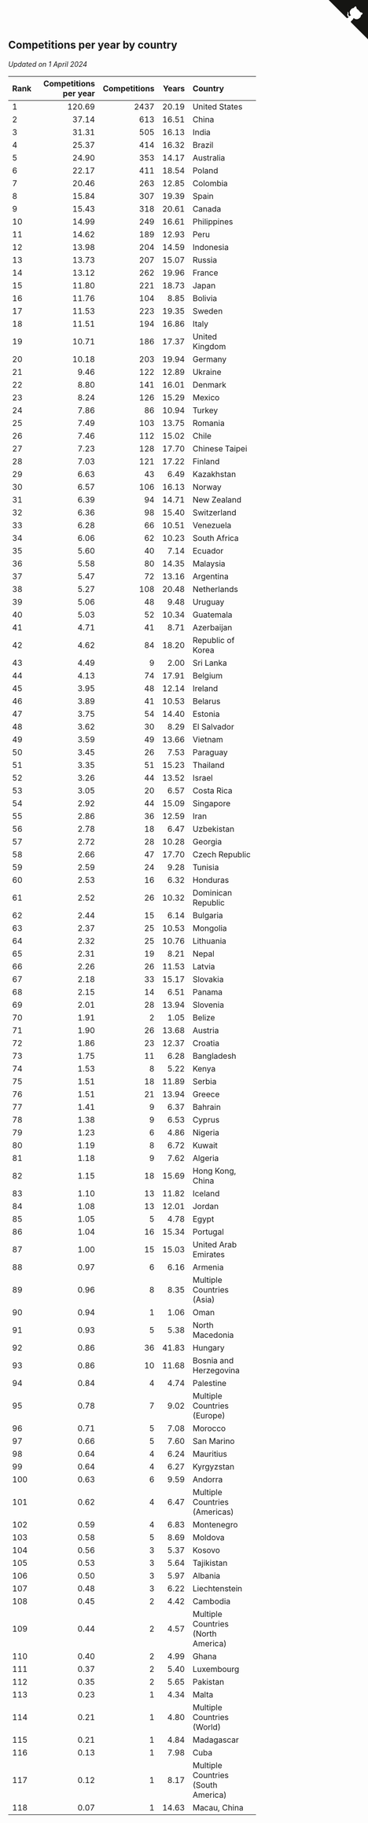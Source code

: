 ## Competitions per year by country

*Updated on  1 April 2024*

| Rank | Competitions per year | Competitions | Years | Country |
| :--- | ---: | ---: | ---: | :--- |
| 1 | 120.69 | 2437 | 20.19 | United States |
| 2 | 37.14 | 613 | 16.51 | China |
| 3 | 31.31 | 505 | 16.13 | India |
| 4 | 25.37 | 414 | 16.32 | Brazil |
| 5 | 24.90 | 353 | 14.17 | Australia |
| 6 | 22.17 | 411 | 18.54 | Poland |
| 7 | 20.46 | 263 | 12.85 | Colombia |
| 8 | 15.84 | 307 | 19.39 | Spain |
| 9 | 15.43 | 318 | 20.61 | Canada |
| 10 | 14.99 | 249 | 16.61 | Philippines |
| 11 | 14.62 | 189 | 12.93 | Peru |
| 12 | 13.98 | 204 | 14.59 | Indonesia |
| 13 | 13.73 | 207 | 15.07 | Russia |
| 14 | 13.12 | 262 | 19.96 | France |
| 15 | 11.80 | 221 | 18.73 | Japan |
| 16 | 11.76 | 104 | 8.85 | Bolivia |
| 17 | 11.53 | 223 | 19.35 | Sweden |
| 18 | 11.51 | 194 | 16.86 | Italy |
| 19 | 10.71 | 186 | 17.37 | United Kingdom |
| 20 | 10.18 | 203 | 19.94 | Germany |
| 21 | 9.46 | 122 | 12.89 | Ukraine |
| 22 | 8.80 | 141 | 16.01 | Denmark |
| 23 | 8.24 | 126 | 15.29 | Mexico |
| 24 | 7.86 | 86 | 10.94 | Turkey |
| 25 | 7.49 | 103 | 13.75 | Romania |
| 26 | 7.46 | 112 | 15.02 | Chile |
| 27 | 7.23 | 128 | 17.70 | Chinese Taipei |
| 28 | 7.03 | 121 | 17.22 | Finland |
| 29 | 6.63 | 43 | 6.49 | Kazakhstan |
| 30 | 6.57 | 106 | 16.13 | Norway |
| 31 | 6.39 | 94 | 14.71 | New Zealand |
| 32 | 6.36 | 98 | 15.40 | Switzerland |
| 33 | 6.28 | 66 | 10.51 | Venezuela |
| 34 | 6.06 | 62 | 10.23 | South Africa |
| 35 | 5.60 | 40 | 7.14 | Ecuador |
| 36 | 5.58 | 80 | 14.35 | Malaysia |
| 37 | 5.47 | 72 | 13.16 | Argentina |
| 38 | 5.27 | 108 | 20.48 | Netherlands |
| 39 | 5.06 | 48 | 9.48 | Uruguay |
| 40 | 5.03 | 52 | 10.34 | Guatemala |
| 41 | 4.71 | 41 | 8.71 | Azerbaijan |
| 42 | 4.62 | 84 | 18.20 | Republic of Korea |
| 43 | 4.49 | 9 | 2.00 | Sri Lanka |
| 44 | 4.13 | 74 | 17.91 | Belgium |
| 45 | 3.95 | 48 | 12.14 | Ireland |
| 46 | 3.89 | 41 | 10.53 | Belarus |
| 47 | 3.75 | 54 | 14.40 | Estonia |
| 48 | 3.62 | 30 | 8.29 | El Salvador |
| 49 | 3.59 | 49 | 13.66 | Vietnam |
| 50 | 3.45 | 26 | 7.53 | Paraguay |
| 51 | 3.35 | 51 | 15.23 | Thailand |
| 52 | 3.26 | 44 | 13.52 | Israel |
| 53 | 3.05 | 20 | 6.57 | Costa Rica |
| 54 | 2.92 | 44 | 15.09 | Singapore |
| 55 | 2.86 | 36 | 12.59 | Iran |
| 56 | 2.78 | 18 | 6.47 | Uzbekistan |
| 57 | 2.72 | 28 | 10.28 | Georgia |
| 58 | 2.66 | 47 | 17.70 | Czech Republic |
| 59 | 2.59 | 24 | 9.28 | Tunisia |
| 60 | 2.53 | 16 | 6.32 | Honduras |
| 61 | 2.52 | 26 | 10.32 | Dominican Republic |
| 62 | 2.44 | 15 | 6.14 | Bulgaria |
| 63 | 2.37 | 25 | 10.53 | Mongolia |
| 64 | 2.32 | 25 | 10.76 | Lithuania |
| 65 | 2.31 | 19 | 8.21 | Nepal |
| 66 | 2.26 | 26 | 11.53 | Latvia |
| 67 | 2.18 | 33 | 15.17 | Slovakia |
| 68 | 2.15 | 14 | 6.51 | Panama |
| 69 | 2.01 | 28 | 13.94 | Slovenia |
| 70 | 1.91 | 2 | 1.05 | Belize |
| 71 | 1.90 | 26 | 13.68 | Austria |
| 72 | 1.86 | 23 | 12.37 | Croatia |
| 73 | 1.75 | 11 | 6.28 | Bangladesh |
| 74 | 1.53 | 8 | 5.22 | Kenya |
| 75 | 1.51 | 18 | 11.89 | Serbia |
| 76 | 1.51 | 21 | 13.94 | Greece |
| 77 | 1.41 | 9 | 6.37 | Bahrain |
| 78 | 1.38 | 9 | 6.53 | Cyprus |
| 79 | 1.23 | 6 | 4.86 | Nigeria |
| 80 | 1.19 | 8 | 6.72 | Kuwait |
| 81 | 1.18 | 9 | 7.62 | Algeria |
| 82 | 1.15 | 18 | 15.69 | Hong Kong, China |
| 83 | 1.10 | 13 | 11.82 | Iceland |
| 84 | 1.08 | 13 | 12.01 | Jordan |
| 85 | 1.05 | 5 | 4.78 | Egypt |
| 86 | 1.04 | 16 | 15.34 | Portugal |
| 87 | 1.00 | 15 | 15.03 | United Arab Emirates |
| 88 | 0.97 | 6 | 6.16 | Armenia |
| 89 | 0.96 | 8 | 8.35 | Multiple Countries (Asia) |
| 90 | 0.94 | 1 | 1.06 | Oman |
| 91 | 0.93 | 5 | 5.38 | North Macedonia |
| 92 | 0.86 | 36 | 41.83 | Hungary |
| 93 | 0.86 | 10 | 11.68 | Bosnia and Herzegovina |
| 94 | 0.84 | 4 | 4.74 | Palestine |
| 95 | 0.78 | 7 | 9.02 | Multiple Countries (Europe) |
| 96 | 0.71 | 5 | 7.08 | Morocco |
| 97 | 0.66 | 5 | 7.60 | San Marino |
| 98 | 0.64 | 4 | 6.24 | Mauritius |
| 99 | 0.64 | 4 | 6.27 | Kyrgyzstan |
| 100 | 0.63 | 6 | 9.59 | Andorra |
| 101 | 0.62 | 4 | 6.47 | Multiple Countries (Americas) |
| 102 | 0.59 | 4 | 6.83 | Montenegro |
| 103 | 0.58 | 5 | 8.69 | Moldova |
| 104 | 0.56 | 3 | 5.37 | Kosovo |
| 105 | 0.53 | 3 | 5.64 | Tajikistan |
| 106 | 0.50 | 3 | 5.97 | Albania |
| 107 | 0.48 | 3 | 6.22 | Liechtenstein |
| 108 | 0.45 | 2 | 4.42 | Cambodia |
| 109 | 0.44 | 2 | 4.57 | Multiple Countries (North America) |
| 110 | 0.40 | 2 | 4.99 | Ghana |
| 111 | 0.37 | 2 | 5.40 | Luxembourg |
| 112 | 0.35 | 2 | 5.65 | Pakistan |
| 113 | 0.23 | 1 | 4.34 | Malta |
| 114 | 0.21 | 1 | 4.80 | Multiple Countries (World) |
| 115 | 0.21 | 1 | 4.84 | Madagascar |
| 116 | 0.13 | 1 | 7.98 | Cuba |
| 117 | 0.12 | 1 | 8.17 | Multiple Countries (South America) |
| 118 | 0.07 | 1 | 14.63 | Macau, China |


<a href="https://github.com/JustinTimeCuber/wca_statistics" class="github-corner" aria-label="View source on Github"><svg width="80" height="80" viewBox="0 0 250 250" style="fill:#151513; color:#fff; position: absolute; top: 0; border: 0; right: 0;" aria-hidden="true"><path d="M0,0 L115,115 L130,115 L142,142 L250,250 L250,0 Z"></path><path d="M128.3,109.0 C113.8,99.7 119.0,89.6 119.0,89.6 C122.0,82.7 120.5,78.6 120.5,78.6 C119.2,72.0 123.4,76.3 123.4,76.3 C127.3,80.9 125.5,87.3 125.5,87.3 C122.9,97.6 130.6,101.9 134.4,103.2" fill="currentColor" style="transform-origin: 130px 106px;" class="octo-arm"></path><path d="M115.0,115.0 C114.9,115.1 118.7,116.5 119.8,115.4 L133.7,101.6 C136.9,99.2 139.9,98.4 142.2,98.6 C133.8,88.0 127.5,74.4 143.8,58.0 C148.5,53.4 154.0,51.2 159.7,51.0 C160.3,49.4 163.2,43.6 171.4,40.1 C171.4,40.1 176.1,42.5 178.8,56.2 C183.1,58.6 187.2,61.8 190.9,65.4 C194.5,69.0 197.7,73.2 200.1,77.6 C213.8,80.2 216.3,84.9 216.3,84.9 C212.7,93.1 206.9,96.0 205.4,96.6 C205.1,102.4 203.0,107.8 198.3,112.5 C181.9,128.9 168.3,122.5 157.7,114.1 C157.9,116.9 156.7,120.9 152.7,124.9 L141.0,136.5 C139.8,137.7 141.6,141.9 141.8,141.8 Z" fill="currentColor" class="octo-body"></path></svg></a><style>.github-corner:hover .octo-arm{animation:octocat-wave 560ms ease-in-out}@keyframes octocat-wave{0%,100%{transform:rotate(0)}20%,60%{transform:rotate(-25deg)}40%,80%{transform:rotate(10deg)}}@media (max-width:500px){.github-corner:hover .octo-arm{animation:none}.github-corner .octo-arm{animation:octocat-wave 560ms ease-in-out}}</style>
